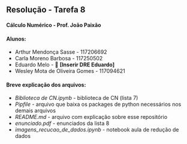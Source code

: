 ## Resolução - Tarefa 8
#### Cálculo Numérico - Prof. João Paixão

#### Alunos: 
- Arthur Mendonça Sasse - 117206692
- Carla Moreno Barbosa - 117250502
- Eduardo Melo - 🛑 **[Inserir DRE Eduardo]** 
- Wesley Mota de Oliveira Gomes - 117094621

#### Breve explicação dos arquivos: 
- _Biblioteca de CN.ipynb_ - biblioteca de CN (lista 7)
- _Pipfile_ - arquivo que baixa os packages de python necessários nos demais arquivos
- _README.md_ - arquivo com explicação sobre esse repositório
- _enunciado.pdf_ - enunciados da lista 8
- _imagens_recucao_de_dados.ipynb_ - notebook aula de redução de dados
